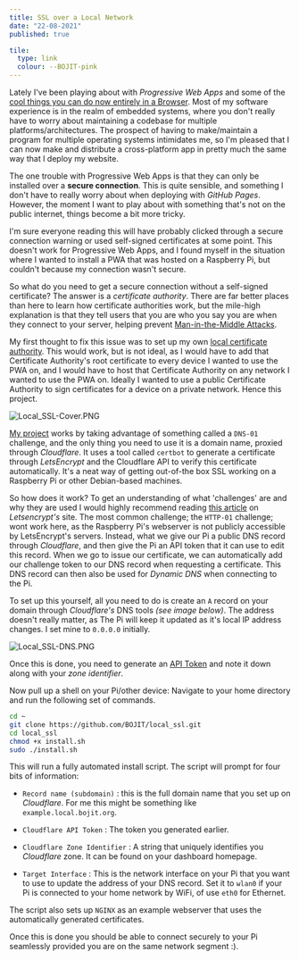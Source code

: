 ```yaml
---
title: SSL over a Local Network
date: "22-08-2021"
published: true

tile:
  type: link
  colour: --BOJIT-pink
---
```


<script>
    import CopyButton from "@bojit/svelte-components/widgets/CodeEditor/CopyButton.svelte";

    import "prismjs/prism.js";
    import "prismjs/components/prism-bash.js";
</script>

Lately I've been playing about with *Progressive Web Apps* and some of the [cool things you can do now entirely in a Browser](https://plotty.bojit.org). Most of my software experience is in the realm of embedded systems, where you don't really have to worry about maintaining a codebase for multiple platforms/architectures. The prospect of having to make/maintain a program for multiple operating systems intimidates me, so I'm pleased that I can now make and distribute a cross-platform app in pretty much the same way that I deploy my website.

The one trouble with Progressive Web Apps is that they can only be installed over a **secure connection**. This is quite sensible, and something I don't have to really worry about when deploying with *GitHub Pages*. However, the moment I want to play about with something that's not on the public internet, things become a bit more tricky.

I'm sure everyone reading this will have probably clicked through a secure connection warning or used self-signed certificates at some point. This doesn't work for Progressive Web Apps, and I found myself in the situation where I wanted to install a PWA that was hosted on a Raspberry Pi, but couldn't because my connection wasn't secure.

So what do you need to get a secure connection without a self-signed certificate? The answer is a *certificate authority*. There are far better places than here to learn how certificate authorities work, but the mile-high explanation is that they tell users that you are who you say you are when they connect to your server, helping prevent [Man-in-the-Middle Attacks](https://medium.com/@munteanu210/ssl-certificates-vs-man-in-the-middle-attacks-3fb7846fa5db).

My first thought to fix this issue was to set up my own [local certificate authority](https://deliciousbrains.com/ssl-certificate-authority-for-local-https-development/). This would work, but is not ideal, as I would have to add that Certificate Authority's root certificate to every device I wanted to use the PWA on, and I would have to host that Certificate Authority on any network I wanted to use the PWA on. Ideally I wanted to use a public Certificate Authority to sign certificates for a device on a private network. Hence this project.

![Local_SSL-Cover.PNG]({import.meta.env.VITE_IMAGE_BASE}/posts/Local_SSL-Cover.PNG)

[My project](https://github.com/BOJIT/local_ssl) works by taking advantage of something called a `DNS-01` challenge, and the only thing you need to use it is a domain name, proxied through *Cloudflare*. It uses a tool called `certbot` to generate a certificate through *LetsEncrypt* and the Cloudflare API to verify this certificate automatically. It's a neat way of getting out-of-the box SSL working on a Raspberry Pi or other Debian-based machines.

So how does it work? To get an understanding of what 'challenges' are and why they are used I would highly recommend reading [this article](https://letsencrypt.org/docs/challenge-types/) on *Letsencrypt's* site. The most common challenge; the `HTTP-01` challenge; wont work here, as the Raspberry Pi's webserver is not publicly accessible by LetsEncrypt's servers. Instead, what we give our Pi a public DNS record through *Cloudflare*, and then give the Pi an API token that it can use to edit this record. When we go to issue our certificate, we can automatically add our challenge token to our DNS record when requesting a certificate. This DNS record can then also be used for *Dynamic DNS* when connecting to the Pi.

To set up this yourself, all you need to do is create an `A` record on your domain through *Cloudflare's* DNS tools *(see image below)*. The address doesn't really matter, as The Pi will keep it updated as it's local IP address changes. I set mine to `0.0.0.0` initially.

![Local_SSL-DNS.PNG]({import.meta.env.VITE_IMAGE_BASE}/posts/Local_SSL-DNS.PNG)

Once this is done, you need to generate an [API Token](https://developers.cloudflare.com/api/tokens/create) and note it down along with your *zone identifier*.

Now pull up a shell on your Pi/other device: Navigate to your home directory and run the following set of commands.

```bash
cd ~
git clone https://github.com/BOJIT/local_ssl.git
cd local_ssl
chmod +x install.sh
sudo ./install.sh
```

This will run a fully automated install script. The script will prompt for four bits of information:

- `Record name (subdomain)` : this is the full domain name that you set up on *Cloudflare*. For me this might be something like `example.local.bojit.org`.

- `Cloudflare API Token` : The token you generated earlier.

- `Cloudflare Zone Identifier` : A string that uniquely identifies you *Cloudflare* zone. It can be found on your dashboard homepage.

- `Target Interface` : This is the network interface on your Pi that you want to use to update the address of your DNS record. Set it to `wlan0` if your Pi is connected to your home network by WiFi, of use `eth0` for Ethernet.

The script also sets up `NGINX` as an example webserver that uses the automatically generated certificates.

Once this is done you should be able to connect securely to your Pi seamlessly provided you are on the same network segment :).
